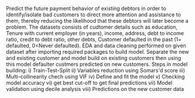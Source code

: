 Predict the future payment behavior of existing debtors in order to identify/isolate bad customers to direct more attention and assistance to them, thereby reducing the likelihood that these debtors will later become a problem.
The datasets consists of cudtomer details such as education, Tenure with current employer (in years), income, address, debt to income ratio, credit to debt ratio, other debts, Customer defaulted in the past (1= defaulted, 0=Never defaulted).
EDA and data cleaning performed on given dataset after importing required packages to build model. Separate the new and existing customer and model build on existing customers then using this model defaulter custmers predicted on new customers.
Steps in model building: i) Train-Test-Split ii) Variables reduction using Somars'd score iii) Multi-collinearity chech using VIF             iv) Define and fit the model v) Checking model accuracy vi) get best cut-off to get final predictions vii) Model validation using decile analysis viii) Predictions on the new customer data 
